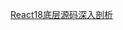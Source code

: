 
[React18底层源码深入剖析](https://www.bilibili.com/video/BV1SDm2Y3ETD/?spm_id_from=333.337.search-card.all.click&vd_source=22af953ea4c09540ad1966711a2d53f0)

